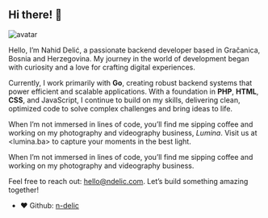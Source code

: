 ## Hi there! 👋

<img class="avatar" src="https://avatars.githubusercontent.com/u/13528510?v=4" alt="avatar">

Hello, I’m Nahid Delić, a passionate backend developer based in Gračanica, Bosnia and Herzegovina. My journey in the world of development began with curiosity and a love for crafting digital experiences.

Currently, I work primarily with **Go**, creating robust backend systems that power efficient and scalable applications. With a foundation in **PHP**, **HTML**, **CSS**, and JavaScript, I continue to build on my skills, delivering clean, optimized code to solve complex challenges and bring ideas to life.

When I’m not immersed in lines of code, you’ll find me sipping coffee and working on my photography and videography business, *Lumina*. Visit us at <lumina.ba> to capture your moments in the best light. 

When I’m not immersed in lines of code, you’ll find me sipping coffee and working on my photography and videography business. 

Feel free to reach out: <hello@ndelic.com>. Let’s build something amazing together!

- ❤️ Github: [n-delic](https://github.com/n-delic)